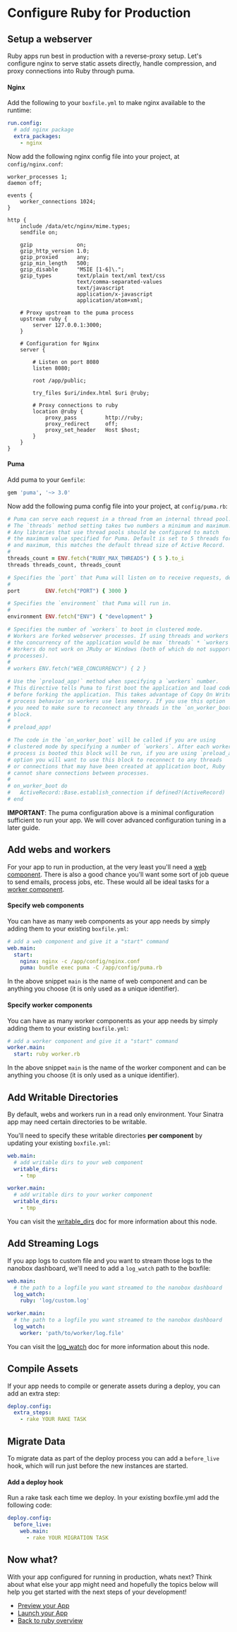 # Configure Ruby for Production

## Setup a webserver
Ruby apps run best in production with a reverse-proxy setup. Let's configure nginx to serve static assets directly, handle compression, and proxy connections into Ruby through puma.

#### Nginx
Add the following to your `boxfile.yml` to make nginx available to the runtime:

```yaml
run.config:
  # add nginx package
  extra_packages:
    - nginx
```

Now add the following nginx config file into your project, at `config/nginx.conf`:

<div class="meta" data-class="configFile" data-run="config/nginx.conf"></div>

```nginx
worker_processes 1;
daemon off;

events {
    worker_connections 1024;
}

http {
    include /data/etc/nginx/mime.types;
    sendfile on;

    gzip              on;
    gzip_http_version 1.0;
    gzip_proxied      any;
    gzip_min_length   500;
    gzip_disable      "MSIE [1-6]\.";
    gzip_types        text/plain text/xml text/css
                      text/comma-separated-values
                      text/javascript
                      application/x-javascript
                      application/atom+xml;

    # Proxy upstream to the puma process
    upstream ruby {
        server 127.0.0.1:3000;
    }

    # Configuration for Nginx
    server {

        # Listen on port 8080
        listen 8080;

        root /app/public;

        try_files $uri/index.html $uri @ruby;

        # Proxy connections to ruby
        location @ruby {
            proxy_pass         http://ruby;
            proxy_redirect     off;
            proxy_set_header   Host $host;
        }
    }
}
```

#### Puma
Add puma to your `Gemfile`:

```ruby
gem 'puma', '~> 3.0'
```

Now add the following puma config file into your project, at `config/puma.rb`:

<div class="meta" data-class="configFile" data-run="config/puma.rb"></div>

```ruby
# Puma can serve each request in a thread from an internal thread pool.
# The `threads` method setting takes two numbers a minimum and maximum.
# Any libraries that use thread pools should be configured to match
# the maximum value specified for Puma. Default is set to 5 threads for minimum
# and maximum, this matches the default thread size of Active Record.
#
threads_count = ENV.fetch("RUBY_MAX_THREADS") { 5 }.to_i
threads threads_count, threads_count

# Specifies the `port` that Puma will listen on to receive requests, default is 3000.
#
port        ENV.fetch("PORT") { 3000 }

# Specifies the `environment` that Puma will run in.
#
environment ENV.fetch("ENV") { "development" }

# Specifies the number of `workers` to boot in clustered mode.
# Workers are forked webserver processes. If using threads and workers together
# the concurrency of the application would be max `threads` * `workers`.
# Workers do not work on JRuby or Windows (both of which do not support
# processes).
#
# workers ENV.fetch("WEB_CONCURRENCY") { 2 }

# Use the `preload_app!` method when specifying a `workers` number.
# This directive tells Puma to first boot the application and load code
# before forking the application. This takes advantage of Copy On Write
# process behavior so workers use less memory. If you use this option
# you need to make sure to reconnect any threads in the `on_worker_boot`
# block.
#
# preload_app!

# The code in the `on_worker_boot` will be called if you are using
# clustered mode by specifying a number of `workers`. After each worker
# process is booted this block will be run, if you are using `preload_app!`
# option you will want to use this block to reconnect to any threads
# or connections that may have been created at application boot, Ruby
# cannot share connections between processes.
#
# on_worker_boot do
#   ActiveRecord::Base.establish_connection if defined?(ActiveRecord)
# end

```

**IMPORTANT**: The puma configuration above is a minimal configuration sufficient to run your app. We will cover advanced configuration tuning in a later guide.

## Add webs and workers
For your app to run in production, at the very least you'll need a [web component](https://docs.nanobox.io/boxfile/web/). There is also a good chance you'll want some sort of job queue to send emails, process jobs, etc. These would all be ideal tasks for a [worker component](https://docs.nanobox.io/boxfile/worker/).

#### Specify web components
You can have as many web components as your app needs by simply adding them to your existing `boxfile.yml`:

```yaml
# add a web component and give it a "start" command
web.main:
  start:
    nginx: nginx -c /app/config/nginx.conf
    puma: bundle exec puma -C /app/config/puma.rb
```

In the above snippet `main` is the name of web component and can be anything you choose (it is only used as a unique identifier).

#### Specify worker components
You can have as many worker components as your app needs by simply adding them to your existing `boxfile.yml`:

```yaml
# add a worker component and give it a "start" command
worker.main:
  start: ruby worker.rb
```

In the above snippet `main` is the name of the worker component and can be anything you choose (it is only used as a unique identifier).

## Add Writable Directories
By default, webs and workers run in a read only environment. Your Sinatra app may need certain directories to be writable.

You'll need to specify these writable directories **per component** by updating your existing `boxfile.yml`:

```yaml
web.main:
  # add writable dirs to your web component
  writable_dirs:
    - tmp

worker.main:
  # add writable dirs to your worker component
  writable_dirs:
    - tmp
```

You can visit the [writable_dirs](https://docs.nanobox.io/boxfile/web/#writable-directories) doc for more information about this node.

## Add Streaming Logs
If you app logs to custom file and you want to stream those logs to the nanobox dashboard, we'll need to add a `log_watch` path to the boxfile:

```yaml
web.main:
  # the path to a logfile you want streamed to the nanobox dashboard
  log_watch:
    ruby: 'log/custom.log'

worker.main:
  # the path to a logfile you want streamed to the nanobox dashboard
  log_watch:
    worker: 'path/to/worker/log.file'
```

You can visit the [log_watch](https://docs.nanobox.io/boxfile/web/#custom-logs) doc for more information about this node.

## Compile Assets
If your app needs to compile or generate assets during a deploy, you can add an extra step:

```yaml
deploy.config:
  extra_steps:
    - rake YOUR RAKE TASK
```

## Migrate Data
To migrate data as part of the deploy process you can add a `before_live` hook, which will run just before the new instances are started.

#### Add a deploy hook
Run a rake task each time we deploy. In your existing boxfile.yml add the following code:

```yaml
deploy.config:
  before_live:
    web.main:
      - rake YOUR MIGRATION TASK
```

## Now what?
With your app configured for running in production, whats next? Think about what else your app might need and hopefully the topics below will help you get started with the next steps of your development!

* [Preview your App](/ruby/generic/preview-your-app)
* [Launch your App](/ruby/generic/launch-your-app)
* [Back to ruby overview](/ruby/generic)
